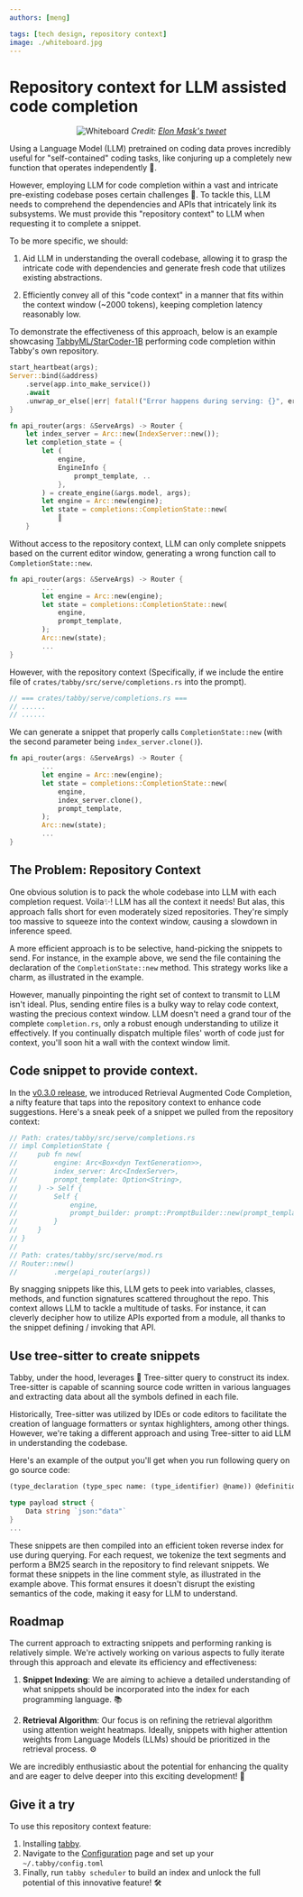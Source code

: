```yaml
---
authors: [meng]

tags: [tech design, repository context]
image: ./whiteboard.jpg
---
```


# Repository context for LLM assisted code completion

<div align="center">

![Whiteboard](./whiteboard.jpg)
*Credit: [Elon Mask's tweet](https://x.com/elonmusk/status/1593899029531803649)*

</div>

Using a Language Model (LLM) pretrained on coding data proves incredibly useful for "self-contained" coding tasks, like conjuring up a completely new function that operates independently 🚀.

However, employing LLM for code completion within a vast and intricate pre-existing codebase poses certain challenges 🤔. To tackle this, LLM needs to comprehend the dependencies and APIs that intricately link its subsystems. We must provide this "repository context" to LLM when requesting it to complete a snippet.

To be more specific, we should:

1. Aid LLM in understanding the overall codebase, allowing it to grasp the intricate code with dependencies and generate fresh code that utilizes existing abstractions.

2. Efficiently convey all of this "code context" in a manner that fits within the context window (~2000 tokens), keeping completion latency reasonably low.

To demonstrate the effectiveness of this approach, below is an example showcasing [TabbyML/StarCoder-1B](https://hf.co/TabbyML/StarCoder-1B) performing code completion within Tabby's own repository.

```rust title="Completion request"
start_heartbeat(args);
Server::bind(&address)
    .serve(app.into_make_service())
    .await
    .unwrap_or_else(|err| fatal!("Error happens during serving: {}", err))
}

fn api_router(args: &ServeArgs) -> Router {
    let index_server = Arc::new(IndexServer::new());
    let completion_state = {
        let (
            engine,
            EngineInfo {
                prompt_template, ..
            },
        ) = create_engine(&args.model, args);
        let engine = Arc::new(engine);
        let state = completions::CompletionState::new(
            ║
    }
```

Without access to the repository context, LLM can only complete snippets based on the current editor window, generating a wrong function call to `CompletionState::new`.

```rust title="Without repository context"
fn api_router(args: &ServeArgs) -> Router {
        ...
        let engine = Arc::new(engine);
        let state = completions::CompletionState::new(
            engine,
            prompt_template,
        );
        Arc::new(state);
        ...
}
```

However, with the repository context (Specifically, if we include the entire file of `crates/tabby/src/serve/completions.rs` into the prompt).


```rust title="Prepend to the completion request"
// === crates/tabby/serve/completions.rs ===
// ......
// ......
```

We can generate a snippet that properly calls `CompletionState::new` (with the second parameter being `index_server.clone()`).

```rust title="With repository context"
fn api_router(args: &ServeArgs) -> Router {
        ...
        let engine = Arc::new(engine);
        let state = completions::CompletionState::new(
            engine,
            index_server.clone(),
            prompt_template,
        );
        Arc::new(state);
        ...
}
```

## The Problem: Repository Context

One obvious solution is to pack the whole codebase into LLM with each completion request. Voila✨! LLM has all the context it needs! But alas, this approach falls short for even moderately sized repositories. They're simply too massive to squeeze into the context window, causing a slowdown in inference speed.

A more efficient approach is to be selective, hand-picking the snippets to send. For instance, in the example above, we send the file containing the declaration of the `CompletionState::new` method. This strategy works like a charm, as illustrated in the example.

However, manually pinpointing the right set of context to transmit to LLM isn't ideal.
Plus, sending entire files is a bulky way to relay code context, wasting the precious context window. LLM doesn't need a grand tour of the complete `completion.rs`, only a robust enough understanding to utilize it effectively.
If you continually dispatch multiple files' worth of code just for context, you'll soon hit a wall with the context window limit.

## Code snippet to provide context.

In the [v0.3.0 release](https://github.com/TabbyML/tabby/releases/tag/v0.3.0), we introduced Retrieval Augmented Code Completion, a nifty feature that taps into the repository context to enhance code suggestions. Here's a sneak peek of a snippet we pulled from the repository context:

```rust title="Snippet from the Repository Context: A Glimpse into the Magic"
// Path: crates/tabby/src/serve/completions.rs
// impl CompletionState {
//     pub fn new(
//         engine: Arc<Box<dyn TextGeneration>>,
//         index_server: Arc<IndexServer>,
//         prompt_template: Option<String>,
//     ) -> Self {
//         Self {
//             engine,
//             prompt_builder: prompt::PromptBuilder::new(prompt_template, Some(index_server)),
//         }
//     }
// }
//
// Path: crates/tabby/src/serve/mod.rs
// Router::new()
//         .merge(api_router(args))
```

By snagging snippets like this, LLM gets to peek into variables, classes, methods, and function signatures scattered throughout the repo. This context allows LLM to tackle a multitude of tasks. For instance, it can cleverly decipher how to utilize APIs exported from a module, all thanks to the snippet defining / invoking that API.

## Use tree-sitter to create snippets

Tabby, under the hood, leverages 🌳 Tree-sitter query to construct its index. Tree-sitter is capable of scanning source code written in various languages and extracting data about all the symbols defined in each file.

Historically, Tree-sitter was utilized by IDEs or code editors to facilitate the creation of language formatters or syntax highlighters, among other things. However, we're taking a different approach and using Tree-sitter to aid LLM in understanding the codebase.

Here's an example of the output you'll get when you run following query on go source code:

```scheme title="Tree-sitter query to collect all type definitions"
(type_declaration (type_spec name: (type_identifier) @name)) @definition.type
```

```go title="Snippets captured by the above query"
type payload struct {
	Data string `json:"data"`
}
...
```

These snippets are then compiled into an efficient token reverse index for use during querying. For each request, we tokenize the text segments and perform a BM25 search in the repository to find relevant snippets. We format these snippets in the line comment style, as illustrated in the example above. This format ensures it doesn't disrupt the existing semantics of the code, making it easy for LLM to understand. 

## Roadmap

The current approach to extracting snippets and performing ranking is relatively simple. We're actively working on various aspects to fully iterate through this approach and elevate its efficiency and effectiveness:

1. **Snippet Indexing**: We are aiming to achieve a detailed understanding of what snippets should be incorporated into the index for each programming language. 📚

2. **Retrieval Algorithm**: Our focus is on refining the retrieval algorithm using attention weight heatmaps. Ideally, snippets with higher attention weights from Language Models (LLMs) should be prioritized in the retrieval process. ⚙️

We are incredibly enthusiastic about the potential for enhancing the quality and are eager to delve deeper into this exciting development! 🌟

## Give it a try
To use this repository context feature:

1. Installing [tabby](/docs/installation/).
2. Navigate to the [Configuration](/docs/configuration#repository-context-for-code-completion) page and set up your `~/.tabby/config.toml`
3. Finally, run `tabby scheduler` to build an index and unlock the full potential of this innovative feature! 🛠️
